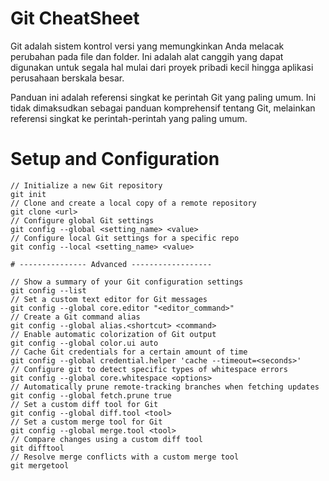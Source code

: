# Git CheatSheet

Git adalah sistem kontrol versi yang memungkinkan Anda melacak perubahan pada file dan folder. Ini adalah alat canggih yang dapat digunakan untuk segala hal mulai dari proyek pribadi kecil hingga aplikasi perusahaan berskala besar.

Panduan ini adalah referensi singkat ke perintah Git yang paling umum. Ini tidak dimaksudkan sebagai panduan komprehensif tentang Git, melainkan referensi singkat ke perintah-perintah yang paling umum.

# Setup and Configuration

```
// Initialize a new Git repository
git init
// Clone and create a local copy of a remote repository
git clone <url>
// Configure global Git settings
git config --global <setting_name> <value>
// Configure local Git settings for a specific repo
git config --local <setting_name> <value>

# --------------- Advanced ------------------

// Show a summary of your Git configuration settings
git config --list
// Set a custom text editor for Git messages
git config --global core.editor "<editor_command>"
// Create a Git command alias
git config --global alias.<shortcut> <command>
// Enable automatic colorization of Git output
git config --global color.ui auto
// Cache Git credentials for a certain amount of time
git config --global credential.helper 'cache --timeout=<seconds>'
// Configure git to detect specific types of whitespace errors
git config --global core.whitespace <options>
// Automatically prune remote-tracking branches when fetching updates
git config --global fetch.prune true
// Set a custom diff tool for Git
git config --global diff.tool <tool>
// Set a custom merge tool for Git
git config --global merge.tool <tool>
// Compare changes using a custom diff tool
git difftool
// Resolve merge conflicts with a custom merge tool
git mergetool
```
